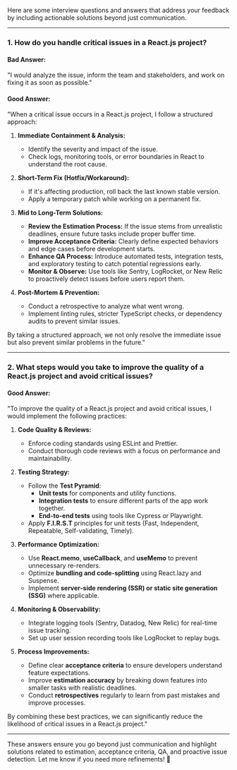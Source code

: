 Here are some interview questions and answers that address your feedback by including actionable solutions beyond just communication.

---

### **1. How do you handle critical issues in a React.js project?**  

#### **Bad Answer:**  
"I would analyze the issue, inform the team and stakeholders, and work on fixing it as soon as possible."

#### **Good Answer:**  
"When a critical issue occurs in a React.js project, I follow a structured approach:  

1. **Immediate Containment & Analysis:**  
   - Identify the severity and impact of the issue.  
   - Check logs, monitoring tools, or error boundaries in React to understand the root cause.  

2. **Short-Term Fix (Hotfix/Workaround):**  
   - If it's affecting production, roll back the last known stable version.  
   - Apply a temporary patch while working on a permanent fix.  

3. **Mid to Long-Term Solutions:**  
   - **Review the Estimation Process:** If the issue stems from unrealistic deadlines, ensure future tasks include proper buffer time.  
   - **Improve Acceptance Criteria:** Clearly define expected behaviors and edge cases before development starts.  
   - **Enhance QA Process:** Introduce automated tests, integration tests, and exploratory testing to catch potential regressions early.  
   - **Monitor & Observe:** Use tools like Sentry, LogRocket, or New Relic to proactively detect issues before users report them.  

4. **Post-Mortem & Prevention:**  
   - Conduct a retrospective to analyze what went wrong.  
   - Implement linting rules, stricter TypeScript checks, or dependency audits to prevent similar issues.  

By taking a structured approach, we not only resolve the immediate issue but also prevent similar problems in the future."  

---

### **2. What steps would you take to improve the quality of a React.js project and avoid critical issues?**  

#### **Good Answer:**  
"To improve the quality of a React.js project and avoid critical issues, I would implement the following practices:  

1. **Code Quality & Reviews:**  
   - Enforce coding standards using ESLint and Prettier.  
   - Conduct thorough code reviews with a focus on performance and maintainability.  

2. **Testing Strategy:**  
   - Follow the **Test Pyramid**:  
     - **Unit tests** for components and utility functions.  
     - **Integration tests** to ensure different parts of the app work together.  
     - **End-to-end tests** using tools like Cypress or Playwright.  
   - Apply **F.I.R.S.T** principles for unit tests (Fast, Independent, Repeatable, Self-validating, Timely).  

3. **Performance Optimization:**  
   - Use **React.memo**, **useCallback**, and **useMemo** to prevent unnecessary re-renders.  
   - Optimize **bundling and code-splitting** using React.lazy and Suspense.  
   - Implement **server-side rendering (SSR) or static site generation (SSG)** where applicable.  

4. **Monitoring & Observability:**  
   - Integrate logging tools (Sentry, Datadog, New Relic) for real-time issue tracking.  
   - Set up user session recording tools like LogRocket to replay bugs.  

5. **Process Improvements:**  
   - Define clear **acceptance criteria** to ensure developers understand feature expectations.  
   - Improve **estimation accuracy** by breaking down features into smaller tasks with realistic deadlines.  
   - Conduct **retrospectives** regularly to learn from past mistakes and improve processes.  

By combining these best practices, we can significantly reduce the likelihood of critical issues in a React.js project."  

---

These answers ensure you go beyond just communication and highlight solutions related to estimation, acceptance criteria, QA, and proactive issue detection. Let me know if you need more refinements! 🚀
